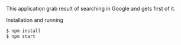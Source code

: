 This application grab result of searching in Google and gets first of it.

Installation and running
```bash
$ npm install
$ npm start
```
